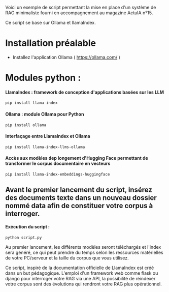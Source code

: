 Voici un exemple de script permettant la mise en place d'un système de RAG minimaliste fourni en accompagnement au magazine ActuIA n°15.

Ce script se base sur Ollama et llamaIndex.

# Installation préalable
*  Installez l'application Ollama ( https://ollama.com/ )

# Modules python : 
#### LlamaIndex : framework de conception d'applications basées sur les LLM
```
pip install llama-index
```

#### Ollama : module Ollama pour Python 
```
pip install ollama
```
#### Interfaçage entre LlamaIndex et Ollama
```
pip install llama-index-llms-ollama
```
#### Accès aux modèles dep longement d'Hugging Face permettant de transformer le corpus documentaire en vecteurs
```
pip install llama-index-embeddings-huggingface
```


## Avant le premier lancement du script, insérez des documents texte dans un nouveau dossier nommé data afin de constituer votre corpus à interroger.

#### Exécution du script : 
```
python script.py
```

Au premier lancement, les différents modèles seront téléchargés et l'index sera généré, ce qui peut prendre du temps selon les ressources matérielles de votre PC/serveur et la taille du corpus que vous utilisez.

Ce script, inspiré de la documentation officielle de LlamaIndex est créé dans un but pédagogique. L'emploi d'un framework web comme flask ou django pour interroger votre RAG via une API, la possibilité de réindexer votre corpus sont des évolutions qui rendront votre RAG plus opérationnel.
